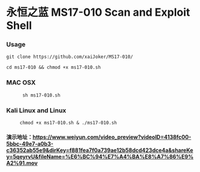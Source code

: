 # 永恒之蓝  MS17-010 Scan and Exploit Shell ##

### Usage

```
git clone https://github.com/xaiJoker/MS17-010/

cd ms17-010 && chmod +x ms17-010.sh
```
### MAC OSX 
```
      sh ms17-010.sh
```
### Kali Linux and Linux
```
     chmod +x ms17-010.sh & ./ms17-010.sh
```

#### 演示地址：https://www.weiyun.com/video_preview?videoID=4138fc00-5bbc-49e7-a0b3-c36352ab55e9&dirKey=f881fea7f0a739ae12b58dcd423dce4a&shareKey=5qeyrvU&fileName=%E6%BC%94%E7%A4%BA%E8%A7%86%E9%A2%91.mov

